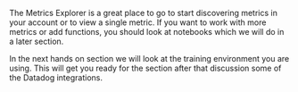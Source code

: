 The Metrics Explorer is a great place to go to start discovering metrics in your account or to view a single metric. If you want to work with more metrics or add functions, you should look at notebooks which we will do in a later section.

In the next hands on section we will look at the training environment you are using. This will get you ready for the section after that discussion some of the Datadog integrations.

